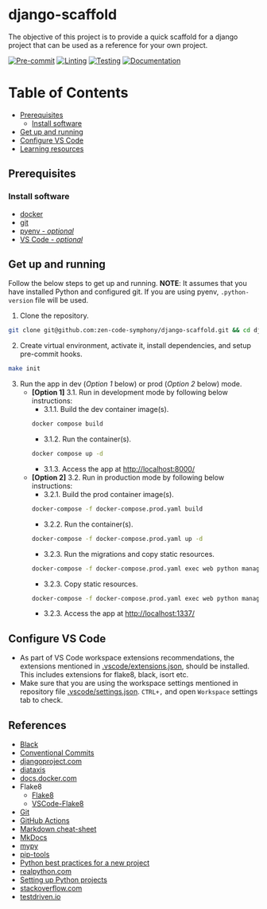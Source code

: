 # django-scaffold

The objective of this project is to provide a quick scaffold for a django project that can be used as a reference for your own project.

[![Pre-commit](https://github.com/zen-code-symphony/django-scaffold/actions/workflows/pre-commit.yml/badge.svg)](https://github.com/zen-code-symphony/django-scaffold/actions/workflows/pre-commit.yml)
[![Linting](https://github.com/zen-code-symphony/django-scaffold/actions/workflows/lint.yml/badge.svg)](https://github.com/zen-code-symphony/django-scaffold/actions/workflows/lint.yml)
[![Testing](https://github.com/zen-code-symphony/django-scaffold/actions/workflows/test.yml/badge.svg)](https://github.com/zen-code-symphony/django-scaffold/actions/workflows/test.yml)
[![Documentation](https://github.com/zen-code-symphony/django-scaffold/actions/workflows/docs-pages.yml/badge.svg)](https://github.com/zen-code-symphony/django-scaffold/actions/workflows/docs-pages.yml)

# Table of Contents
- [Prerequisites](#prerequisites)
  - [Install software](#install-software)
- [Get up and running](#get-up-and-running)
- [Configure VS Code](#configure-vs-code)
- [Learning resources](#learning-resources)


## Prerequisites

### Install software
- [docker](https://docs.docker.com/get-docker/)
- [git](https://git-scm.com/downloads)
- [pyenv - _optional_](https://github.com/pyenv/pyenv)
- [VS Code - _optional_](https://code.visualstudio.com/download)


## Get up and running

Follow the below steps to get up and running. **NOTE**: It assumes that you have installed Python and configured git. If you are using pyenv, `.python-version` file will be used.

1. Clone the repository.
```sh
git clone git@github.com:zen-code-symphony/django-scaffold.git && cd django-scaffold
```
2. Create virtual environment, activate it, install dependencies, and setup pre-commit hooks.
```sh
make init
```
3. Run the app in dev (*Option 1* below) or prod (*Option 2* below) mode.
    * **[Option 1]** 3.1. Run in development mode by following below instructions:
      * 3.1.1. Build the dev container image(s).
      ```sh
      docker compose build
      ```
      * 3.1.2. Run the container(s).
      ```sh
      docker compose up -d
      ```
      * 3.1.3. Access the app at [http://localhost:8000/](http://localhost:8000/)
    * **[Option 2]** 3.2. Run in production mode by following below instructions:
        * 3.2.1. Build the prod container image(s).
        ```sh
        docker-compose -f docker-compose.prod.yaml build
        ```
        * 3.2.2. Run the container(s).
        ```sh
        docker-compose -f docker-compose.prod.yaml up -d
        ```
        * 3.2.3. Run the migrations and copy static resources.
        ```sh
        docker-compose -f docker-compose.prod.yaml exec web python manage.py migrate --noinput
        ```
        * 3.2.3. Copy static resources.
        ```sh
        docker-compose -f docker-compose.prod.yaml exec web python manage.py collectstatic --no-input --clear
        ```
        * 3.2.3. Access the app at [http://localhost:1337/](http://localhost:1337/)


## Configure VS Code
  - As part of VS Code workspace extensions recommendations, the extensions mentioned in [.vscode/extensions.json](./.vscode/extensions.json), should be installed. This includes extensions for flake8, black, isort etc.
  - Make sure that you are using the workspace settings mentioned in repository file [.vscode/settings.json](./.vscode/settings.json). `CTRL+,` and open `Workspace` settings tab to check.

## References
* [Black](https://black.readthedocs.io/en/stable/index.html)
* [Conventional Commits](https://www.conventionalcommits.org/)
* [djangoproject.com](https://www.djangoproject.com/)
* [diataxis](https://diataxis.fr/)
* [docs.docker.com](https://docs.docker.com/)
* Flake8
  - [Flake8](https://flake8.pycqa.org/en/latest/index.html)
  - [VSCode-Flake8](https://github.com/microsoft/vscode-flake8)
* [Git](https://git-scm.com/book/en/v2)
* [GitHub Actions](https://docs.github.com/en/actions)
* [Markdown cheat-sheet](https://www.markdownguide.org/cheat-sheet/)
* [MkDocs](https://www.mkdocs.org/)
* [mypy](https://mypy.readthedocs.io/en/stable/index.html)
* [pip-tools](https://pip-tools.readthedocs.io/en/latest/)
* [Python best practices for a new project ](https://mitelman.engineering/blog/python-best-practice/automating-python-best-practices-for-a-new-project/)
* [realpython.com](https://realpython.com/)
* [Setting up Python projects](https://towardsdatascience.com/setting-up-python-projects-part-i-408603868c08)
* [stackoverflow.com](https://stackoverflow.com/)
* [testdriven.io](https://testdriven.io/)
